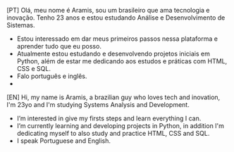 [PT] Olá, meu nome é Aramis, sou um brasileiro que ama tecnologia e inovação. Tenho 23 anos e estou estudando Análise e Desenvolvimento de Sistemas.
- Estou interessado em dar meus primeiros passos nessa plataforma e aprender tudo que eu posso.
- Atualmente estou estudando e desenvolvendo projetos iniciais em Python, além de estar me dedicando aos estudos e práticas com HTML, CSS e SQL.
- Falo português e inglês.
-
[EN] Hi, my name is Aramis, a brazilian guy who loves tech and inovation, I'm 23yo and I'm studying Systems Analysis and Development.
- I’m interested in give my firsts steps and learn everything I can.
- I’m currently learning and developing projects in Python, in addition I'm dedicating myself to also study and practice HTML, CSS and SQL.
- I speak Portuguese and English.


  
<!---
Aramisbr/Aramisbr is a ✨ special ✨ repository because its `README.md` (this file) appears on your GitHub profile.
You can click the Preview link to take a look at your changes.
--->
